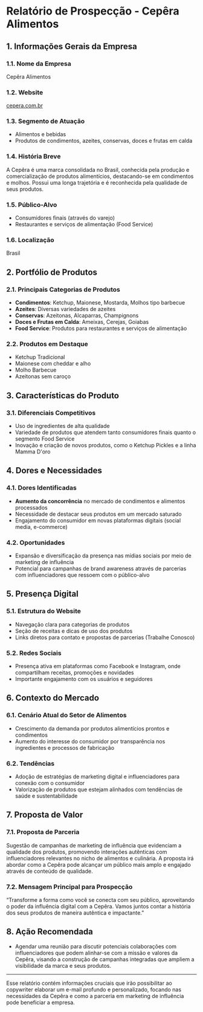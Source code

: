 # Relatório de Prospecção - Cepêra Alimentos

## 1. Informações Gerais da Empresa
### 1.1. Nome da Empresa
Cepêra Alimentos

### 1.2. Website
[cepera.com.br](http://www.cepera.com.br)

### 1.3. Segmento de Atuação
- Alimentos e bebidas
- Produtos de condimentos, azeites, conservas, doces e frutas em calda

### 1.4. História Breve
A Cepêra é uma marca consolidada no Brasil, conhecida pela produção e comercialização de produtos alimentícios, destacando-se em condimentos e molhos. Possui uma longa trajetória e é reconhecida pela qualidade de seus produtos.

### 1.5. Público-Alvo
- Consumidores finais (através do varejo)
- Restaurantes e serviços de alimentação (Food Service)

### 1.6. Localização
Brasil

## 2. Portfólio de Produtos
### 2.1. Principais Categorias de Produtos
- **Condimentos**: Ketchup, Maionese, Mostarda, Molhos tipo barbecue
- **Azeites**: Diversas variedades de azeites
- **Conservas**: Azeitonas, Alcaparras, Champignons
- **Doces e Frutas em Calda**: Ameixas, Cerejas, Goiabas
- **Food Service**: Produtos para restaurantes e serviços de alimentação

### 2.2. Produtos em Destaque
- Ketchup Tradicional
- Maionese com cheddar e alho
- Molho Barbecue
- Azeitonas sem caroço

## 3. Características do Produto
### 3.1. Diferenciais Competitivos
- Uso de ingredientes de alta qualidade
- Variedade de produtos que atendem tanto consumidores finais quanto o segmento Food Service
- Inovação e criação de novos produtos, como o Ketchup Pickles e a linha Mamma D'oro

## 4. Dores e Necessidades
### 4.1. Dores Identificadas
- **Aumento da concorrência** no mercado de condimentos e alimentos processados
- Necessidade de destacar seus produtos em um mercado saturado
- Engajamento do consumidor em novas plataformas digitais (social media, e-commerce)

### 4.2. Oportunidades
- Expansão e diversificação da presença nas mídias sociais por meio de marketing de influência
- Potencial para campanhas de brand awareness através de parcerias com influenciadores que ressoem com o público-alvo

## 5. Presença Digital
### 5.1. Estrutura do Website
- Navegação clara para categorias de produtos
- Seção de receitas e dicas de uso dos produtos
- Links diretos para contato e propostas de parcerias (Trabalhe Conosco)

### 5.2. Redes Sociais
- Presença ativa em plataformas como Facebook e Instagram, onde compartilham receitas, promoções e novidades
- Importante engajamento com os usuários e seguidores

## 6. Contexto do Mercado
### 6.1. Cenário Atual do Setor de Alimentos
- Crescimento da demanda por produtos alimentícios prontos e condimentos
- Aumento do interesse do consumidor por transparência nos ingredientes e processos de fabricação

### 6.2. Tendências
- Adoção de estratégias de marketing digital e influenciadores para conexão com o consumidor
- Valorização de produtos que estejam alinhados com tendências de saúde e sustentabilidade

## 7. Proposta de Valor
### 7.1. Proposta de Parceria
Sugestão de campanhas de marketing de influência que evidenciam a qualidade dos produtos, promovendo interações autênticas com influenciadores relevantes no nicho de alimentos e culinária. A proposta irá abordar como a Cepêra pode alcançar um público mais amplo e engajado através de conteúdo de qualidade.

### 7.2. Mensagem Principal para Prospecção
“Transforme a forma como você se conecta com seu público, aproveitando o poder da influência digital com a Cepêra. Vamos juntos contar a história dos seus produtos de maneira autêntica e impactante.”

## 8. Ação Recomendada
- Agendar uma reunião para discutir potenciais colaborações com influenciadores que podem alinhar-se com a missão e valores da Cepêra, visando a construção de campanhas integradas que ampliem a visibilidade da marca e seus produtos.

---

Esse relatório contém informações cruciais que irão possibilitar ao copywriter elaborar um e-mail profundo e personalizado, focando nas necessidades da Cepêra e como a parceria em marketing de influência pode beneficiar a empresa.